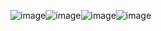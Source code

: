 ![image](https://github.com/user-attachments/assets/12042c66-03f0-45d2-ae8f-cf8de33a1af7)![image](https://github.com/user-attachments/assets/b1e9f294-e0d2-42bd-a7aa-c6626778209c)![image](https://github.com/user-attachments/assets/3cf41423-cf4e-4bb0-8922-eef257dbbbdd)![image](https://github.com/user-attachments/assets/30cb891c-261c-4420-9121-124d8143c49e)